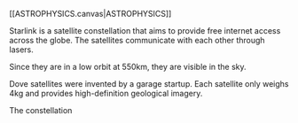 [[ASTROPHYSICS.canvas|ASTROPHYSICS]]

Starlink is a satellite constellation that aims to provide free internet access across the globe. The satellites communicate with each other through lasers.

Since they are in a low orbit at 550km, they are visible in the sky.

Dove satellites were invented by a garage startup. Each satellite only weighs 4kg and provides high-definition geological imagery.

The constellation 